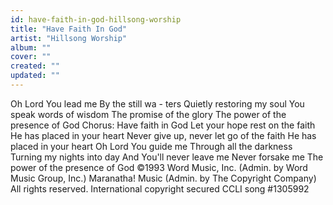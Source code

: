 ```yaml
---
id: have-faith-in-god-hillsong-worship
title: "Have Faith In God"
artist: "Hillsong Worship"
album: ""
cover: ""
created: ""
updated: ""
---
```


Oh Lord You lead me
By the still wa - ters
Quietly restoring my soul
You speak words of wisdom
The promise of the glory
The power of the presence of God
Chorus:
Have faith in God
Let your hope rest on the faith
He has placed in your heart
Never give up, never let go of the faith
He has placed in your heart
Oh Lord You guide me
Through all the darkness
Turning my nights into day
And You'll never leave me
Never forsake me
The power of the presence of God
©1993 Word Music, Inc. (Admin. by Word Music Group, Inc.) Maranatha! Music (Admin. by The Copyright Company)
All rights reserved. International copyright secured
CCLI song #1305992